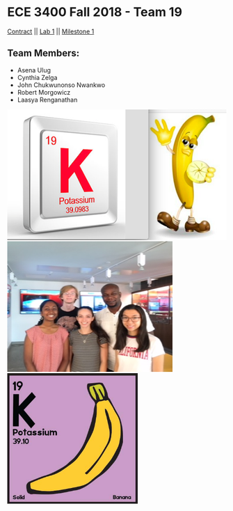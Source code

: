 # ECE 3400 Fall 2018 - Team 19

[Contract](Contract/contract.md)
||
[Lab 1](Lab1/lab1.md)
||
[Milestone 1](Lab2/lab2.md)


## Team Members:
* Asena Ulug
* Cynthia Zelga
* John Chukwunonso Nwankwo
* Robert Morgowicz
* Laasya Renganathan

<img src="Potassium.png" width="760" height="300" alt="banner">
<img src="IMG_8322.jpg" width="380" height="300" alt="team_photo"> <img src="19-K.jpg" width="300" height="300" alt="banana">
